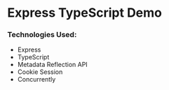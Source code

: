 # Express TypeScript Demo

### Technologies Used:

- Express
- TypeScript
- Metadata Reflection API
- Cookie Session
- Concurrently
